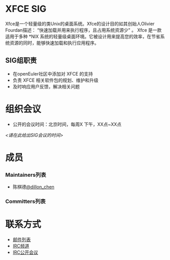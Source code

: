 # XFCE SIG
Xfce是一个轻量级的类Unix的桌面系统。Xfce的设计目的如其创始人Olivier Fourdan描述： “快速加载并用来执行程序，且占用系统资源少" 。
Xfce 是一款适用于多种 *NIX 系统的轻量级桌面环境。它被设计用来提高您的效率，在节省系统资源的同时，能够快速加载和执行应用程序。

## SIG组职责

- 在openEuler社区中添加对 XFCE 的支持
- 负责 XFCE 相关软件包的规划、维护和升级
- 及时响应用户反馈，解决相关问题


# 组织会议

- 公开的会议时间：北京时间，每周X 下午，XX点~XX点

*<请在此给出SIG会议的时间>*

# 成员

### Maintainers列表
- 陈棋德[@dillon_chen](https://gitee.com/dillon_chen)

### Committers列表


# 联系方式

- [邮件列表](dev@openeuler.org)
- [IRC频道](#openeuler-dev)
- [IRC公开会议](#openeuler-meeting)
